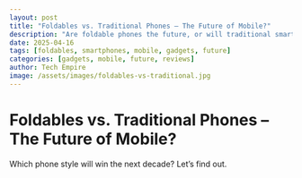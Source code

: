 ```yaml
---
layout: post
title: "Foldables vs. Traditional Phones – The Future of Mobile?"
description: "Are foldable phones the future, or will traditional smartphones remain king? We compare the pros and cons."
date: 2025-04-16
tags: [foldables, smartphones, mobile, gadgets, future]
categories: [gadgets, mobile, future, reviews]
author: Tech Empire
image: /assets/images/foldables-vs-traditional.jpg
---
```


# Foldables vs. Traditional Phones – The Future of Mobile?

Which phone style will win the next decade? Let’s find out.